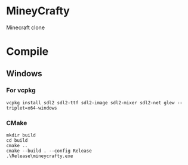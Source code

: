 # MineyCrafty
Minecraft clone

# Compile
## Windows
### For vcpkg
```
vcpkg install sdl2 sdl2-ttf sdl2-image sdl2-mixer sdl2-net glew --triplet=x64-windows
```

### CMake
```
mkdir build
cd build
cmake ..
cmake --build . --config Release
.\Release\mineycrafty.exe
```